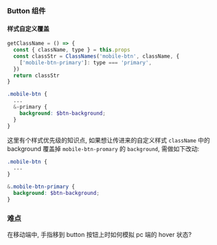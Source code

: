 ### Button 组件

#### 样式自定义覆盖

```js
getClassName = () => {
  const { className, type } = this.props
  const classStr = ClassNames('mobile-btn', className, {
    ['mobile-btn-primary']: type === 'primary',
  })
  return classStr
}
```

```scss
.mobile-btn {
  ...
  &-primary {
    background: $btn-background;
  }
}
```

这里有个样式优先级的知识点, 如果想让传进来的自定义样式 `className` 中的 background 覆盖掉 `mobile-btn-promary` 的 `background`, 需做如下改动:

```scss
.mobile-btn {
  ...
}

&.mobile-btn-primary {
  background: $btn-background;
}
```

### 难点

在移动端中, 手指移到 button 按钮上时如何模拟 pc 端的 hover 状态?